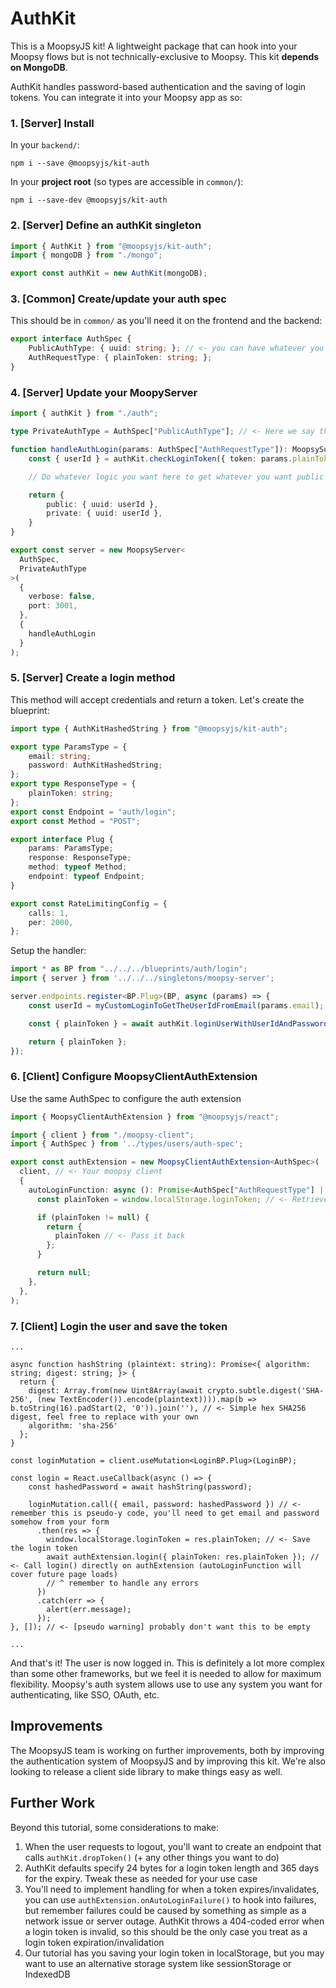 # AuthKit

This is a MoopsyJS kit! A lightweight package that can hook into your Moopsy flows but is not technically-exclusive to Moopsy. This kit **depends on MongoDB**.

AuthKit handles password-based authentication and the saving of login tokens. You can integrate it into your Moopsy app as so:

### 1. [Server] Install

In your `backend/`:

```
npm i --save @moopsyjs/kit-auth
```

In your **project root** (so types are accessible in `common/`):

```
npm i --save-dev @moopsyjs/kit-auth
```

### 2. [Server] Define an authKit singleton

```backend/src/singletons/auth.ts
import { AuthKit } from "@moopsyjs/kit-auth";
import { mongoDB } from "./mongo";

export const authKit = new AuthKit(mongoDB);
```


### 3. [Common] Create/update your auth spec

This should be in `common/` as you'll need it on the frontend and the backend:

```common/src/types/auth/auth-spec.ts
export interface AuthSpec {
    PublicAuthType: { uuid: string; }; // <- you can have whatever you want here
    AuthRequestType: { plainToken: string; };
}
```

### 4. [Server] Update your MoopyServer
```backend/src/singletons/moopsy-server.ts
import { authKit } from "./auth";

type PrivateAuthType = AuthSpec["PublicAuthType"]; // <- Here we say that auth.private and auth.public are the same, but you don't have to do this

function handleAuthLogin(params: AuthSpec["AuthRequestType"]): MoopsySuccessfulAuthResponsePackage<AuthSpec["PublicAuthType"], PrivateAuthType> {
    const { userId } = authKit.checkLoginToken({ token: params.plainToken });

    // Do whatever logic you want here to get whatever you want public and private auth type to be

    return {
        public: { uuid: userId },
        private: { uuid: userId },
    }
}

export const server = new MoopsyServer<
  AuthSpec,
  PrivateAuthType
>(
  {
    verbose: false,
    port: 3001,
  },
  {
    handleAuthLogin
  }
);

```

### 5. [Server] Create a login method

This method will accept credentials and return a token. Let's create the blueprint:

```common/src/blueprints/auth/login.ts
import type { AuthKitHashedString } from "@moopsyjs/kit-auth";

export type ParamsType = {
    email: string;
    password: AuthKitHashedString;
};
export type ResponseType = {
    plainToken: string;
};
export const Endpoint = "auth/login";
export const Method = "POST";

export interface Plug {
    params: ParamsType;
    response: ResponseType;
    method: typeof Method;
    endpoint: typeof Endpoint;
}

export const RateLimitingConfig = {
    calls: 1,
    per: 2000,
};
```

Setup the handler:

```backend/src/api/endpoints/auth/login.ts
import * as BP from "../../../blueprints/auth/login";
import { server } from '../../../singletons/moopsy-server';

server.endpoints.register<BP.Plug>(BP, async (params) => {
    const userId = myCustomLoginToGetTheUserIdFromEmail(params.email); // <- insert your own logic

    const { plainToken } = await authKit.loginUserWithUserIdAndPassword({ userId, password: params.password });

    return { plainToken };
});
```

### 6. [Client] Configure MoopsyClientAuthExtension

Use the same AuthSpec to configure the auth extension

```frontend/src/singletons/auth.ts
import { MoopsyClientAuthExtension } from "@moopsyjs/react";

import { client } from "./moopsy-client";
import { AuthSpec } from '../types/users/auth-spec';

export const authExtension = new MoopsyClientAuthExtension<AuthSpec>(
  client, // <- Your moopsy client
  {
    autoLoginFunction: async (): Promise<AuthSpec["AuthRequestType"] | null> => { // <- Auto login function will automatically attempt to login your user when a connection is established
      const plainToken = window.localStorage.loginToken; // <- Retrieve the token from local storage

      if (plainToken != null) {
        return {
          plainToken // <- Pass it back
        };
      }

      return null;
    },
  },
);
```

### 7. [Client] Login the user and save the token

```frontend/src/.../login.tsx
...

async function hashString (plaintext: string): Promise<{ algorithm: string; digest: string; }> {
  return {
    digest: Array.from(new Uint8Array(await crypto.subtle.digest('SHA-256', (new TextEncoder()).encode(plaintext)))).map(b => b.toString(16).padStart(2, '0')).join(''), // <- Simple hex SHA256 digest, feel free to replace with your own
    algorithm: 'sha-256'
  };
}

const loginMutation = client.useMutation<LoginBP.Plug>(LoginBP);

const login = React.useCallback(async () => {
    const hashedPassword = await hashString(password);

    loginMutation.call({ email, password: hashedPassword }) // <- remember this is pseudo-y code, you'll need to get email and password somehow from your form
      .then(res => {
        window.localStorage.loginToken = res.plainToken; // <- Save the login token
        await authExtension.login({ plainToken: res.plainToken }); // <- Call login() directly on authExtension (autoLoginFunction will cover future page loads)
        // ^ remember to handle any errors
      })
      .catch(err => {
        alert(err.message);
      });
}, []); // <- [pseudo warning] probably don't want this to be empty

...
```

And that's it! The user is now logged in. This is definitely a lot more complex than some other frameworks, but we feel it is needed to allow for maximum flexibility.
Moopsy's auth system allows use to use any system you want for authenticating, like SSO, OAuth, etc.

## Improvements

The MoopsyJS team is working on further improvements, both by improving the authentication system of MoopsyJS and by improving this kit. We're also looking to release a client side library to make things easy as well.

## Further Work

Beyond this tutorial, some considerations to make:

1. When the user requests to logout, you'll want to create an endpoint that calls `authKit.dropToken()` (+ any other things you want to do)
2. AuthKit defaults specify 24 bytes for a login token length and 365 days for the expiry. Tweak these as needed for your use case
3. You'll need to implement handling for when a token expires/invalidates, you can use `authExtension.onAutoLoginFailure()` to hook into failures, but remember failures could be caused by something as simple as a network issue or server outage. AuthKit throws a 404-coded error when a login token is invalid, so this should be the only case you treat as a login token expiration/invalidation
4. Our tutorial has you saving your login token in localStorage, but you may want to use an alternative storage system like sessionStorage or IndexedDB